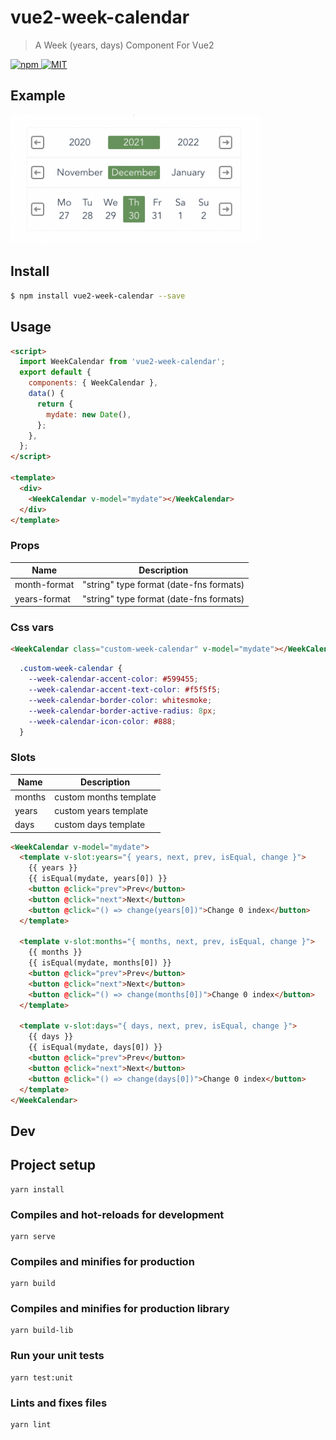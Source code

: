 # vue2-week-calendar

> A Week (years, days) Component For Vue2
<a href="https://www.npmjs.com/package/vue2-week-calendar">
  <img src="https://img.shields.io/npm/v/vue2-week-calendar.svg" alt="npm">
</a>
<a href="LICENSE">
  <img src="https://img.shields.io/badge/License-MIT-yellow.svg" alt="MIT">
</a>

## Example
<img src="screenshot.png" width="400"/>

## Install

```bash
$ npm install vue2-week-calendar --save
```

## Usage

```html
<script>
  import WeekCalendar from 'vue2-week-calendar';
  export default {
    components: { WeekCalendar },
    data() {
      return {
        mydate: new Date(),
      };
    },
  };
</script>

<template>
  <div>
    <WeekCalendar v-model="mydate"></WeekCalendar>
  </div>
</template>
```

### Props
| Name          | Description                               |
| ------------- | ----------------------------------------- |
| month-format  | "string" type format (date-fns formats)   |
| years-format  | "string" type format (date-fns formats)   |

### Css vars
```html
<WeekCalendar class="custom-week-calendar" v-model="mydate"></WeekCalendar>
```

```css
  .custom-week-calendar {
    --week-calendar-accent-color: #599455;
    --week-calendar-accent-text-color: #f5f5f5;
    --week-calendar-border-color: whitesmoke;
    --week-calendar-border-active-radius: 8px;
    --week-calendar-icon-color: #888;
  }
```

### Slots

| Name          | Description              |
| ------------- | ------------------------ |
| months        | custom months template   |
| years         | custom years template    |
| days          | custom days template     |

```html
<WeekCalendar v-model="mydate">
  <template v-slot:years="{ years, next, prev, isEqual, change }">
    {{ years }}
    {{ isEqual(mydate, years[0]) }}
    <button @click="prev">Prev</button>
    <button @click="next">Next</button>
    <button @click="() => change(years[0])">Change 0 index</button>
  </template>

  <template v-slot:months="{ months, next, prev, isEqual, change }">
    {{ months }}
    {{ isEqual(mydate, months[0]) }}
    <button @click="prev">Prev</button>
    <button @click="next">Next</button>
    <button @click="() => change(months[0])">Change 0 index</button>
  </template>

  <template v-slot:days="{ days, next, prev, isEqual, change }">
    {{ days }}
    {{ isEqual(mydate, days[0]) }}
    <button @click="prev">Prev</button>
    <button @click="next">Next</button>
    <button @click="() => change(days[0])">Change 0 index</button>
  </template>
</WeekCalendar>
```

<!-- ## ChangeLog (coming soon)

[CHANGELOG](CHANGELOG.md) -->

<!-- ## One-time Donations

If you find this project useful, you can buy me a coffee

[Paypal Me](https://www.paypal.me/)

![donate](https://user-images.githubusercontent.com//.png) -->

<!-- ## License

[MIT](https://github.com/Inaztm/vue2-week-calendar/blob/main/LICENSE)

Copyright (c) 2021-present inaztm -->

## Dev

## Project setup
```
yarn install
```

### Compiles and hot-reloads for development
```
yarn serve
```

### Compiles and minifies for production
```
yarn build
```

### Compiles and minifies for production library
```
yarn build-lib
```

### Run your unit tests
```
yarn test:unit
```

### Lints and fixes files
```
yarn lint
```
